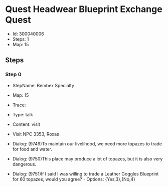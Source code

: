 # Quest Headwear Blueprint Exchange Quest

- Id: 300040006
- Steps: 1
- Map: 15

## Steps

### Step 0
- StepName:  Bembex Specialty
- Map:  15
- Trace:  
- Type:  talk
- Content:  visit
- Visit NPC 3353, Roxas

- Dialog: (9749)To maintain our livelihood, we need more topazes to trade for food and water.
- Dialog: (9750)This place may produce a lot of topazes, but it is also very dangerous.
- Dialog: (9751)If I said I was willing to trade a Leather Goggles Blueprint for 60 topazes, would you agree? - Options: {Yes,3},{No,4}



